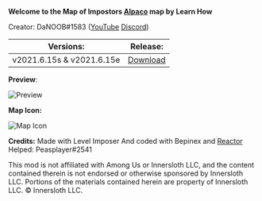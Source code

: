 **Welcome to the Map of Impostors [Alpaco](https://github.com/LEARNHOW1/Among-Us-Map-Alpaco) map by Learn How**

Creator: DaNOOB#1583 ([YouTube](https://youtube.com/learnhow10) [Discord](https://discord.gg/ypf3mXQu8p))


| Versions:                     | Release:   |
| ------------                  |     -------|
  v2021.6.15s & v2021.6.15e     |[Download](https://github.com/LEARNHOW1/Among-Us-Map-Alpaco/releases/download/v2.1/Alpaco.v2.1.zip) |


**Preview**:

![Preview](https://cdn.discordapp.com/attachments/805550045545365544/835224913060036618/unknown.png)

**Map Icon:**

![Map Icon](https://cdn.discordapp.com/attachments/805550045545365544/835225502561992754/wAttM2C5QvVAAAAABJRU5ErkJggg.png)



**Credits:**
Made with Level Imposer
And coded with Bepinex and [Reactor](https://docs.reactor.gg)
Helped: Peasplayer#2541


This mod is not affiliated with Among Us or Innersloth LLC, and the content contained therein is not endorsed or otherwise sponsored by Innersloth LLC. Portions of the materials contained herein are property of Innersloth LLC. © Innersloth LLC.
